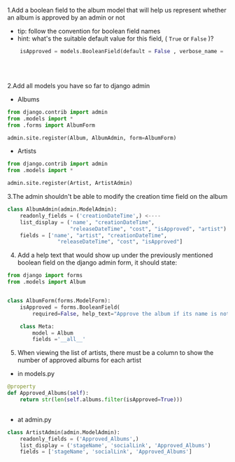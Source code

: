 1.Add a boolean field to the album model that will help us represent whether an album is approved by an admin or not

   - tip: follow the convention for boolean field names
   - hint: what's the suitable default value for this field, ( ```True``` or ```False``` )?

```python
    isApproved = models.BooleanField(default = False , verbose_name = 'Approved')
```
<br/>
<br/>

2.Add all models you have so far to django admin

- Albums

```python
from django.contrib import admin
from .models import *
from .forms import AlbumForm

admin.site.register(Album, AlbumAdmin, form=AlbumForm)
```
- Artists

```python
from django.contrib import admin
from .models import *

admin.site.register(Artist, ArtistAdmin)
```
3.The admin shouldn't be able to modify the creation time field on the album 

```python
class AlbumAdmin(admin.ModelAdmin):
    readonly_fields = ('creationDateTime',) <----
    list_display = ('name', "creationDateTime",
                    "releaseDateTime", "cost", "isApproved", "artist")
    fields = ['name', "artist", "creationDateTime",
                "releaseDateTime", "cost", "isApproved"]
```

4. Add a help text that would show up under the previously mentioned boolean field on the django admin form, it should
state:

```python
from django import forms
from .models import Album


class AlbumForm(forms.ModelForm):
    isApproved = forms.BooleanField(
        required=False, help_text="Approve the album if its name is not explicit")

    class Meta:
        model = Album
        fields ='__all__'

```
5. When viewing the list of artists, there must be a column to show the number of approved albums for each artist

- in models.py
```python
@property
def Approved_Albums(self):
    return str(len(self.albums.filter(isApproved=True)))
    
```

- at admin.py
```python
class ArtistAdmin(admin.ModelAdmin):
    readonly_fields = ('Approved_Albums',)
    list_display = ('stageName', 'socialLink', 'Approved_Albums')
    fields = ['stageName', 'socialLink', 'Approved_Albums']

```
